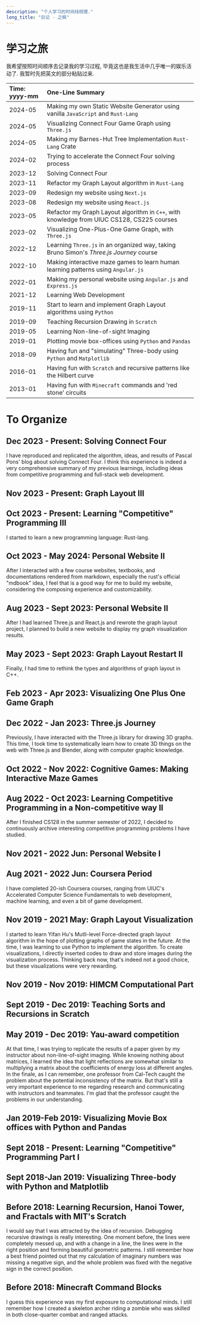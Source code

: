 ```yaml
---
description: "个人学习的时间线梳理."
long_title: "日记 - 之枫"
---
```


# 学习之旅

我希望按照时间顺序去记录我的学习过程, 毕竟这也是我生活中几乎唯一的娱乐活动了. 我暂时先把英文的部分粘贴过来.

| Time: yyyy-mm | One-Line Summary                                                                           |
| :------------ | :----------------------------------------------------------------------------------------- |
| 2024-05       | Making my own Static Website Generator using vanilla `JavaScript` and `Rust-Lang`          |
| 2024-05       | Visualizing Connect Four Game Graph using `Three.js`                                       |
| 2024-05       | Making my Barnes-Hut Tree Implementation `Rust-Lang` Crate                                 |
| 2024-02       | Trying to accelerate the Connect Four solving process                                      |
| 2023-12       | Solving Connect Four                                                                       |
| 2023-11       | Refactor my Graph Layout algorithm in `Rust-Lang`                                          |
| 2023-09       | Redesign my website using `Next.js`                                                        |
| 2023-08       | Redesign my website using `React.js`                                                       |
| 2023-05       | Refactor my Graph Layout algorithm in `C++`, with knowledge from UIUC CS128, CS225 courses |
| 2023-02       | Visualizing One-Plus-One Game Graph, with `Three.js`                                       |
| 2022-12       | Learning `Three.js` in an organized way, taking Bruno Simon's _Three.js Journey_ course    |
| 2022-10       | Making interactive maze games to learn human learning patterns using `Angular.js`          |
| 2022-01       | Making my personal website using `Angular.js` and `Express.js`                             |
| 2021-12       | Learning Web Development                                                                   |
| 2019-11       | Start to learn and implement Graph Layout algorithms using `Python`                        |
| 2019-09       | Teaching Recursion Drawing in `Scratch`                                                    |
| 2019-05       | Learning Non-line-of-sight Imaging                                                         |
| 2019-01       | Plotting movie box-offices using `Python` and `Pandas`                                     |
| 2018-09       | Having fun and "simulating" Three-body using `Python` and `Matplotlib`                     |
| 2016-01       | Having fun with `Scratch` and recursive patterns like the Hilbert curve                    |
| 2013-01       | Having fun with `Minecraft` commands and 'red stone' circuits                              |

# To Organize

## Dec 2023 - Present: Solving Connect Four

I have reproduced and replicated the algorithm, ideas, and results of Pascal Pons' blog about solving Connect Four. I think this experience is indeed a very comprehensive summary of my previous learnings, including ideas from competitive programming and full-stack web development.

## Nov 2023 - Present: Graph Layout III

## Oct 2023 - Present: Learning "Competitive" Programming III

I started to learn a new programming language: Rust-lang.

## Oct 2023 - May 2024: Personal Website II

After I interacted with a few course websites, textbooks, and documentations rendered from markdown, especially the rust's official "mdbook" idea, I feel that is a good way for me to build my website, considering the composing experience and customizability.

## Aug 2023 - Sept 2023: Personal Website II

After I had learned Three.js and React.js and rewrote the graph layout project, I planned to build a new website to display my graph visualization results.

## May 2023 - Sept 2023: Graph Layout Restart II

Finally, I had time to rethink the types and algorithms of graph layout in C++.

## Feb 2023 - Apr 2023: Visualizing One Plus One Game Graph

## Dec 2022 - Jan 2023: Three.js Journey

Previously, I have interacted with the Three.js library for drawing 3D graphs. This time, I took time to systematically learn how to create 3D things on the web with Three.js and Blender, along with computer graphic knowledge.

## Oct 2022 - Nov 2022: Cognitive Games: Making Interactive Maze Games

## Aug 2022 - Oct 2023: Learning Competitive Programming in a Non-competitive way II

After I finished CS128 in the summer semester of 2022, I decided to continuously archive interesting competitive programming problems I have studied.

## Nov 2021 - 2022 Jun: Personal Website I

## Aug 2021 - 2022 Jun: Coursera Period

I have completed 20-ish Coursera courses, ranging from UIUC's Accelerated Computer Science Fundamentals to web development, machine learning, and even a bit of game development.

## Nov 2019 - 2021 May: Graph Layout Visualization

I started to learn Yifan Hu's Mutli-level Force-directed graph layout algorithm in the hope of plotting graphs of game states in the future. At the time, I was learning to use Python to implement the algorithm. To create visualizations, I directly inserted codes to draw and store images during the visualization process. Thinking back now, that's indeed not a good choice, but these visualizations were very rewarding.

## Nov 2019 - Nov 2019: HIMCM Computational Part

## Sept 2019 - Dec 2019: Teaching Sorts and Recursions in Scratch

## May 2019 - Dec 2019: Yau-award competition

At that time, I was trying to replicate the results of a paper given by my instructor about non-line-of-sight imaging. While knowing nothing about matrices, I learned the idea that light reflections are somewhat similar to multiplying a matrix about the coefficients of energy loss at different angles. In the finale, as I can remember, one professor from Cal-Tech caught the problem about the potential inconsistency of the matrix. But that's still a very important experience to me regarding research and communicating with instructors and teammates. I'm glad that the professor caught the problems in our understanding.

## Jan 2019-Feb 2019: Visualizing Movie Box offices with Python and Pandas

## Sept 2018 - Present: Learning "Competitive" Programming Part I

## Sept 2018-Jan 2019: Visualizing Three-body with Python and Matplotlib

## Before 2018: Learning Recursion, Hanoi Tower, and Fractals with MIT's Scratch

I would say that I was attracted by the idea of recursion. Debugging recursive drawings is really interesting. One moment before, the lines were completely messed up, and with a change in a line, the lines were in the right position and forming beautiful geometric patterns. I still remember how a best friend pointed out that my calculation of imaginary numbers was missing a negative sign, and the whole problem was fixed with the negative sign in the correct position.

## Before 2018: Minecraft Command Blocks

I guess this experience was my first exposure to computational minds. I still remember how I created a skeleton archer riding a zombie who was skilled in both close-quarter combat and ranged attacks.
